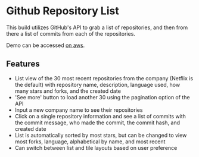 # Github Repository List

This build utilizes GitHub's API to grab a list of repositories, and then from there a list of commits from each of the repositories. 

Demo can be accessed [on aws](http://github-repository-app.s3-website-us-east-1.amazonaws.com/).

## Features 

* List view of the 30 most recent repositories from the company (Netflix is the default) with repository name, description, language used, how many stars and forks, and the created date
* 'See more' button to load another 30 using the pagination option of the API
* Input a new company name to see their repositories
* Click on a single repository information and see a list of commits with the commit message, who made the commit, the commit hash, and created date
* List is automatically sorted by most stars, but can be changed to view most forks, language, alphabetical by name, and most recent
* Can switch between list and tile layouts based on user preference 